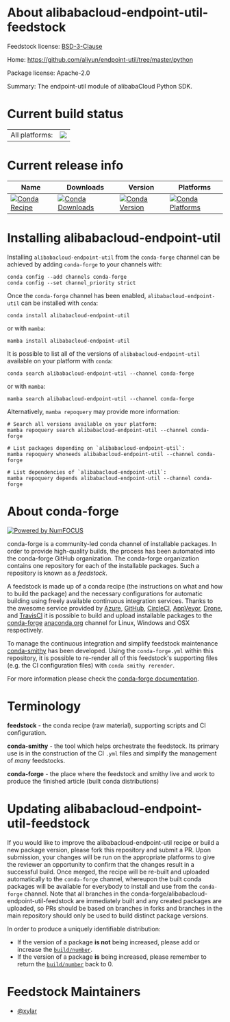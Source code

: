 About alibabacloud-endpoint-util-feedstock
==========================================

Feedstock license: [BSD-3-Clause](https://github.com/conda-forge/alibabacloud-endpoint-util-feedstock/blob/main/LICENSE.txt)

Home: https://github.com/aliyun/endpoint-util/tree/master/python

Package license: Apache-2.0

Summary: The endpoint-util module of alibabaCloud Python SDK.

Current build status
====================


<table><tr><td>All platforms:</td>
    <td>
      <a href="https://dev.azure.com/conda-forge/feedstock-builds/_build/latest?definitionId=19839&branchName=main">
        <img src="https://dev.azure.com/conda-forge/feedstock-builds/_apis/build/status/alibabacloud-endpoint-util-feedstock?branchName=main">
      </a>
    </td>
  </tr>
</table>

Current release info
====================

| Name | Downloads | Version | Platforms |
| --- | --- | --- | --- |
| [![Conda Recipe](https://img.shields.io/badge/recipe-alibabacloud--endpoint--util-green.svg)](https://anaconda.org/conda-forge/alibabacloud-endpoint-util) | [![Conda Downloads](https://img.shields.io/conda/dn/conda-forge/alibabacloud-endpoint-util.svg)](https://anaconda.org/conda-forge/alibabacloud-endpoint-util) | [![Conda Version](https://img.shields.io/conda/vn/conda-forge/alibabacloud-endpoint-util.svg)](https://anaconda.org/conda-forge/alibabacloud-endpoint-util) | [![Conda Platforms](https://img.shields.io/conda/pn/conda-forge/alibabacloud-endpoint-util.svg)](https://anaconda.org/conda-forge/alibabacloud-endpoint-util) |

Installing alibabacloud-endpoint-util
=====================================

Installing `alibabacloud-endpoint-util` from the `conda-forge` channel can be achieved by adding `conda-forge` to your channels with:

```
conda config --add channels conda-forge
conda config --set channel_priority strict
```

Once the `conda-forge` channel has been enabled, `alibabacloud-endpoint-util` can be installed with `conda`:

```
conda install alibabacloud-endpoint-util
```

or with `mamba`:

```
mamba install alibabacloud-endpoint-util
```

It is possible to list all of the versions of `alibabacloud-endpoint-util` available on your platform with `conda`:

```
conda search alibabacloud-endpoint-util --channel conda-forge
```

or with `mamba`:

```
mamba search alibabacloud-endpoint-util --channel conda-forge
```

Alternatively, `mamba repoquery` may provide more information:

```
# Search all versions available on your platform:
mamba repoquery search alibabacloud-endpoint-util --channel conda-forge

# List packages depending on `alibabacloud-endpoint-util`:
mamba repoquery whoneeds alibabacloud-endpoint-util --channel conda-forge

# List dependencies of `alibabacloud-endpoint-util`:
mamba repoquery depends alibabacloud-endpoint-util --channel conda-forge
```


About conda-forge
=================

[![Powered by
NumFOCUS](https://img.shields.io/badge/powered%20by-NumFOCUS-orange.svg?style=flat&colorA=E1523D&colorB=007D8A)](https://numfocus.org)

conda-forge is a community-led conda channel of installable packages.
In order to provide high-quality builds, the process has been automated into the
conda-forge GitHub organization. The conda-forge organization contains one repository
for each of the installable packages. Such a repository is known as a *feedstock*.

A feedstock is made up of a conda recipe (the instructions on what and how to build
the package) and the necessary configurations for automatic building using freely
available continuous integration services. Thanks to the awesome service provided by
[Azure](https://azure.microsoft.com/en-us/services/devops/), [GitHub](https://github.com/),
[CircleCI](https://circleci.com/), [AppVeyor](https://www.appveyor.com/),
[Drone](https://cloud.drone.io/welcome), and [TravisCI](https://travis-ci.com/)
it is possible to build and upload installable packages to the
[conda-forge](https://anaconda.org/conda-forge) [anaconda.org](https://anaconda.org/)
channel for Linux, Windows and OSX respectively.

To manage the continuous integration and simplify feedstock maintenance
[conda-smithy](https://github.com/conda-forge/conda-smithy) has been developed.
Using the ``conda-forge.yml`` within this repository, it is possible to re-render all of
this feedstock's supporting files (e.g. the CI configuration files) with ``conda smithy rerender``.

For more information please check the [conda-forge documentation](https://conda-forge.org/docs/).

Terminology
===========

**feedstock** - the conda recipe (raw material), supporting scripts and CI configuration.

**conda-smithy** - the tool which helps orchestrate the feedstock.
                   Its primary use is in the construction of the CI ``.yml`` files
                   and simplify the management of *many* feedstocks.

**conda-forge** - the place where the feedstock and smithy live and work to
                  produce the finished article (built conda distributions)


Updating alibabacloud-endpoint-util-feedstock
=============================================

If you would like to improve the alibabacloud-endpoint-util recipe or build a new
package version, please fork this repository and submit a PR. Upon submission,
your changes will be run on the appropriate platforms to give the reviewer an
opportunity to confirm that the changes result in a successful build. Once
merged, the recipe will be re-built and uploaded automatically to the
`conda-forge` channel, whereupon the built conda packages will be available for
everybody to install and use from the `conda-forge` channel.
Note that all branches in the conda-forge/alibabacloud-endpoint-util-feedstock are
immediately built and any created packages are uploaded, so PRs should be based
on branches in forks and branches in the main repository should only be used to
build distinct package versions.

In order to produce a uniquely identifiable distribution:
 * If the version of a package **is not** being increased, please add or increase
   the [``build/number``](https://docs.conda.io/projects/conda-build/en/latest/resources/define-metadata.html#build-number-and-string).
 * If the version of a package **is** being increased, please remember to return
   the [``build/number``](https://docs.conda.io/projects/conda-build/en/latest/resources/define-metadata.html#build-number-and-string)
   back to 0.

Feedstock Maintainers
=====================

* [@xylar](https://github.com/xylar/)

